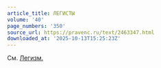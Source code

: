 ```yaml
---
article_title: ЛЕГИСТЫ
volume: '40'
page_numbers: '350'
source_url: https://pravenc.ru/text/2463347.html
downloaded_at: '2025-10-13T15:25:23Z'
---
```


См. [Легизм.](<https://pravenc.ru/text/Легизм .html>)
